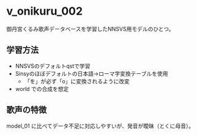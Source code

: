 # v_onikuru_002

御丹宮くるみ歌声データベースを学習したNNSVS用モデルのひとつ。

## 学習方法

- NNSVSのデフォルトqstで学習
- Sinsyのほぼデフォルトの日本語→ローマ字変換テーブルを使用
  - 「を」が必ず「o」に変換されるように改変
- world での合成を想定

## 歌声の特徴

model_01 に比べてデータ不足に対応しやすいが、発音が曖昧（とくに母音）。